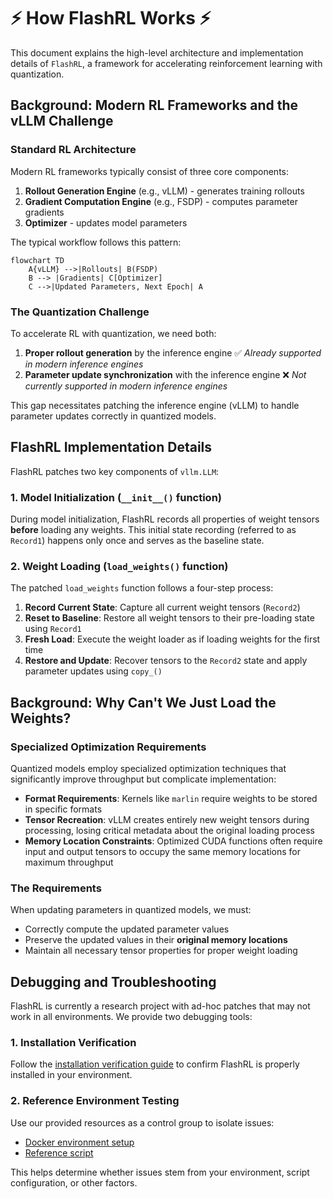 # ⚡ How FlashRL Works ⚡

This document explains the high-level architecture and implementation details of `FlashRL`, a framework for accelerating reinforcement learning with quantization.

## Background: Modern RL Frameworks and the vLLM Challenge

### Standard RL Architecture

Modern RL frameworks typically consist of three core components:

1. **Rollout Generation Engine** (e.g., vLLM) - generates training rollouts
2. **Gradient Computation Engine** (e.g., FSDP) - computes parameter gradients  
3. **Optimizer** - updates model parameters

The typical workflow follows this pattern:

```mermaid
flowchart TD
    A{vLLM} -->|Rollouts| B(FSDP)
    B --> |Gradients| C[Optimizer]
    C -->|Updated Parameters, Next Epoch| A
```

### The Quantization Challenge

To accelerate RL with quantization, we need both:

1. **Proper rollout generation** by the inference engine ✅ *Already supported in modern inference engines*
2. **Parameter update synchronization** with the inference engine ❌ *Not currently supported in modern inference engines*

This gap necessitates patching the inference engine (vLLM) to handle parameter updates correctly in quantized models.

## FlashRL Implementation Details

FlashRL patches two key components of `vllm.LLM`:

### 1. Model Initialization (`__init__()` function)

During model initialization, FlashRL records all properties of weight tensors **before** loading any weights. This initial state recording (referred to as `Record1`) happens only once and serves as the baseline state.

### 2. Weight Loading (`load_weights()` function)

The patched `load_weights` function follows a four-step process:

1. **Record Current State**: Capture all current weight tensors (`Record2`)
2. **Reset to Baseline**: Restore all weight tensors to their pre-loading state using `Record1`
3. **Fresh Load**: Execute the weight loader as if loading weights for the first time
4. **Restore and Update**: Recover tensors to the `Record2` state and apply parameter updates using `copy_()`

## Background: Why Can't We Just Load the Weights?

### Specialized Optimization Requirements

Quantized models employ specialized optimization techniques that significantly improve throughput but complicate implementation:

- **Format Requirements**: Kernels like `marlin` require weights to be stored in specific formats
- **Tensor Recreation**: vLLM creates entirely new weight tensors during processing, losing critical metadata about the original loading process
- **Memory Location Constraints**: Optimized CUDA functions often require input and output tensors to occupy the same memory locations for maximum throughput

### The Requirements

When updating parameters in quantized models, we must:
- Correctly compute the updated parameter values
- Preserve the updated values in their **original memory locations**
- Maintain all necessary tensor properties for proper weight loading

## Debugging and Troubleshooting

FlashRL is currently a research project with ad-hoc patches that may not work in all environments. We provide two debugging tools:

### 1. Installation Verification
Follow the [installation verification guide](./verify_flashrl_install.md) to confirm FlashRL is properly installed in your environment.

### 2. Reference Environment Testing
Use our provided resources as a control group to isolate issues:
- [Docker environment setup](https://github.com/yaof20/verl/tree/flash-rl/recipe/flash_rl#docker-environment)
- [Reference script](https://github.com/yaof20/verl/blob/flash-rl/recipe/flash_rl/gsm8k_qwen0_5B_fp8.sh)

This helps determine whether issues stem from your environment, script configuration, or other factors.
